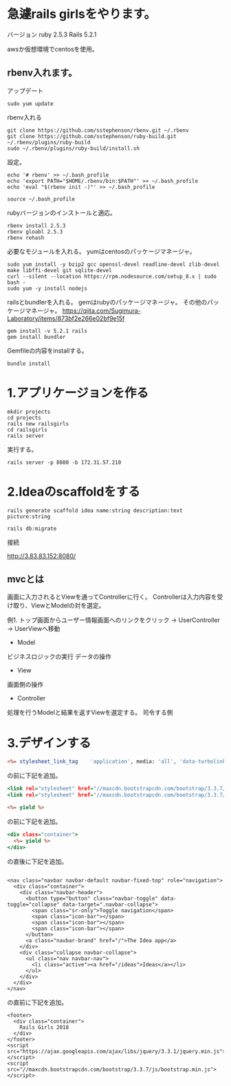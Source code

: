 
# 急遽rails girlsをやります。

バージョン
ruby 2.5.3
Rails 5.2.1

awsか仮想環境でcentosを使用。

## rbenv入れます。

アップデート

```
sudo yum update
```

rbenv入れる

```
git clone https://github.com/sstephenson/rbenv.git ~/.rbenv
git clone https://github.com/sstephenson/ruby-build.git ~/.rbenv/plugins/ruby-build
sudo ~/.rbenv/plugins/ruby-build/install.sh
```

設定。

```
echo '# rbenv' >> ~/.bash_profile
echo 'export PATH="$HOME/.rbenv/bin:$PATH"' >> ~/.bash_profile
echo 'eval "$(rbenv init -)"' >> ~/.bash_profile
```

```
source ~/.bash_profile
```

rubyバージョンのインストールと適応。

```
rbenv install 2.5.3
rbenv gloabl 2.5.3
rbenv rehash
```

必要なモジュールを入れる。
yumはcentosのパッケージマネージャ。

```
sudo yum install -y bzip2 gcc openssl-devel readline-devel zlib-devel make libffi-devel git sqlite-devel
curl --silent --location https://rpm.nodesource.com/setup_8.x | sudo bash -
sudo yum -y install nodejs
```

railsとbundlerを入れる。
gemはrubyのパッケージマネージャ。
その他のパッケージマネージャ。
https://qiita.com/Sugimura-Laboratory/items/873bf2e266e02bf9e15f

```
gem install -v 5.2.1 rails
gem install bundler
```

Gemfileの内容をinstallする。

```
bundle install
```

# 1.アプリケージョンを作る

```
mkdir projects
cd projects
rails new railsgirls
cd railsgirls
rails server
```


実行する。

```
rails server -p 8080 -b 172.31.57.210
```


# 2.Ideaのscaffoldをする

```
rails generate scaffold idea name:string description:text picture:string
```

```
rails db:migrate
```

接続

http://3.83.83.152:8080/


## mvcとは

画面に入力されるとViewを通ってControllerに行く。
Controllerは入力内容を受け取り、ViewとModelの対を選定。

例1.
トップ画面からユーザー情報画面へのリンクをクリック
→
UserController
→
UserViewへ移動



- Model

ビジネスロジックの実行
データの操作

- View

画面側の操作


- Controller

処理を行うModelと結果を返すViewを選定する。
司令する側

# 3.デザインする



```erb:app/views/layouts/application.html.erb
<%= stylesheet_link_tag    'application', media: 'all', 'data-turbolinks-track': 'reload' %>
```

の前に下記を追加。

```erb:app/views/layouts/application.html.erb
<link rel="stylesheet" href="//maxcdn.bootstrapcdn.com/bootstrap/3.3.7/css/bootstrap.min.css">
<link rel="stylesheet" href="//maxcdn.bootstrapcdn.com/bootstrap/3.3.7/css/bootstrap-theme.min.css">

```



```erb:app/views/layouts/application.html.erb
<%= yield %>
```

の前に下記を追加。

```erb:app/views/layouts/application.html.erb
<div class="container">
  <%= yield %>
</div>
```


<body>の直後に下記を追加。

```

<nav class="navbar navbar-default navbar-fixed-top" role="navigation">
  <div class="container">
    <div class="navbar-header">
      <button type="button" class="navbar-toggle" data-toggle="collapse" data-target=".navbar-collapse">
        <span class="sr-only">Toggle navigation</span>
        <span class="icon-bar"></span>
        <span class="icon-bar"></span>
        <span class="icon-bar"></span>
      </button>
      <a class="navbar-brand" href="/">The Idea app</a>
    </div>
    <div class="collapse navbar-collapse">
      <ul class="nav navbar-nav">
        <li class="active"><a href="/ideas">Ideas</a></li>
      </ul>
    </div>
  </div>
</nav>
```

</body>の直前に下記を追加。

```
<footer>
  <div class="container">
    Rails Girls 2018
  </div>
</footer>
<script src="https://ajax.googleapis.com/ajax/libs/jquery/3.3.1/jquery.min.js"></script>
<script src="//maxcdn.bootstrapcdn.com/bootstrap/3.3.7/js/bootstrap.min.js"></script>
```




